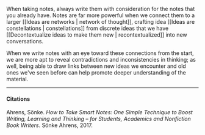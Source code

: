 
When taking notes, always write them with consideration for the notes that you already have. Notes are far more powerful when we connect them to a larger [[Ideas are networks | network of thought]], crafting idea [[Ideas are constellations | constellations]] from discrete ideas that we have [[Decontextualize ideas to make them new | recontextualized]] into new conversations.

When we write notes with an eye toward these connections from the start, we are more apt to reveal contradictions and inconsistencies in thinking; as well, being able to draw links between new ideas we encounter and old ones we've seen before can help promote deeper understanding of the material.

---

#### Citations

Ahrens, Sönke. _How to Take Smart Notes: One Simple Technique to Boost Writing, Learning and Thinking – for Students, Academics and Nonfiction Book Writers_. Sönke Ahrens, 2017.